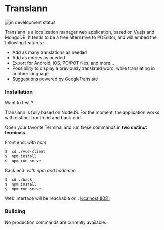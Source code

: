 # Translann

![in development status](https://dannbonderff.fr/assets/images/status-development.png)

Translann is a localization manager web application, based on Vuejs and MongoDB.
It tends to be a free alternative to POEditor, and will embed the following features :

- Add as many translations as needed
- Add as entries as needed
- Export for Android, iOS, PO/POT files, and more...
- Possibility to display a previously translated word, while translating in another language
- Suggestions powered by GoogleTranslate

### Installation

Want to test ?

Translann is fully based on NodeJS.
For the moment, the application works with distinct front-end and back-end.

Open your favorite Terminal and run these commands in **two distinct terminals**.

Front end:
_with npm_

```sh
$  cd ./vue-client
$  npm install
$  npm run serve
```

Back end:
_with npm and nodemon_

```sh
$  cd ./back
$  npm install
$  npm run serve
```

Web interface will be reachable on : [localhost:8081](http://localhost:8081)

### Building

No production commands are currently available.
